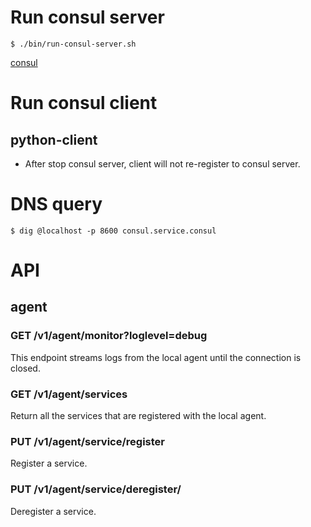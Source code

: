 # Run consul server

```
$ ./bin/run-consul-server.sh
```

[consul](https://hub.docker.com/_/consul/)

# Run consul client

## python-client

* After stop consul server, client will not re-register to consul server.

# DNS query

```
$ dig @localhost -p 8600 consul.service.consul
```

# API

## agent

### GET /v1/agent/monitor?loglevel=debug

This endpoint streams logs from the local agent until the connection is closed.

### GET /v1/agent/services

Return all the services that are registered with the local agent.

### PUT /v1/agent/service/register

Register a service.

### PUT /v1/agent/service/deregister/<service-id>

Deregister a service.
